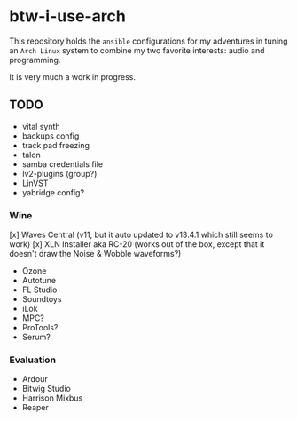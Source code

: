 # btw-i-use-arch

This repository holds the `ansible` configurations for my adventures in tuning an `Arch Linux` system to combine my two favorite interests: audio and programming.

It is very much a work in progress.

## TODO
- vital synth
- backups config
- track pad freezing
- talon
- samba credentials file
- lv2-plugins (group?)
- LinVST
- yabridge config?

### Wine
[x] Waves Central (v11, but it auto updated to v13.4.1 which still seems to work) 
[x] XLN Installer aka RC-20 (works out of the box, except that it doesn't draw the Noise & Wobble waveforms?)
- Ozone
- Autotune
- FL Studio
- Soundtoys
- iLok
- MPC?
- ProTools?
- Serum?

### Evaluation
- Ardour
- Bitwig Studio
- Harrison Mixbus
- Reaper
